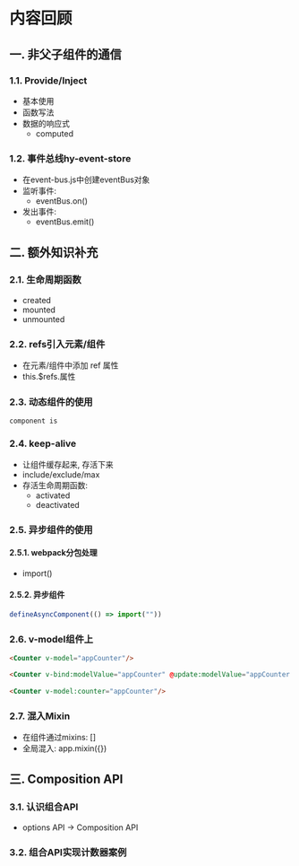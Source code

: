 # 内容回顾

## 一. 非父子组件的通信

### 1.1. Provide/Inject

* 基本使用
* 函数写法
* 数据的响应式
  * computed





### 1.2. 事件总线hy-event-store

* 在event-bus.js中创建eventBus对象
* 监听事件:
  * eventBus.on()
* 发出事件:
  * eventBus.emit()





## 二. 额外知识补充

### 2.1. 生命周期函数

* created
* mounted
* unmounted





### 2.2. refs引入元素/组件

* 在元素/组件中添加 ref 属性
* this.$refs.属性





### 2.3. 动态组件的使用

```vue
component is
```





### 2.4. keep-alive

* 让组件缓存起来, 存活下来
* include/exclude/max
* 存活生命周期函数:
  * activated
  * deactivated



### 2.5. 异步组件的使用

#### 2.5.1. webpack分包处理

* import()





#### 2.5.2. 异步组件

```js
defineAsyncComponent(() => import(""))
```





### 2.6. v-model组件上

```html
<Counter v-model="appCounter"/>

<Counter v-bind:modelValue="appCounter" @update:modelValue="appCounter = $event"/>
    
<Counter v-model:counter="appCounter"/>
```





### 2.7. 混入Mixin

* 在组件通过mixins: []
* 全局混入: app.mixin({})







## 三. Composition API

### 3.1. 认识组合API

* options API -> Composition API







### 3.2. 组合API实现计数器案例













